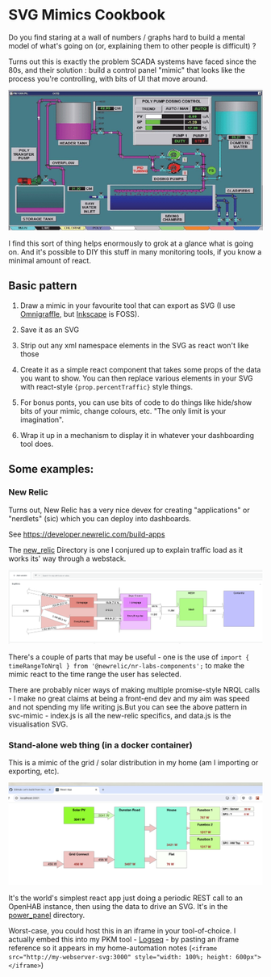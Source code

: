 # SVG Mimics Cookbook

Do you find staring at a wall of numbers / graphs hard to build a mental model of what's going on (or, explaining them to other people is difficult) ?

Turns out this is exactly the problem SCADA systems have faced since the 80s, and their solution : build a control panel "mimic" that looks like the process you're controlling, with bits of UI that move around.

![SCADA Screen](./assets/scada.png)

I find this sort of thing helps enormously to grok at a glance what is going on. And it's possible to DIY this stuff in many monitoring tools, if you know a minimal amount of react.



## Basic pattern

1) Draw a mimic in your favourite tool that can export as SVG (I use [Omnigraffle](https://www.omnigroup.com/omnigraffle/), but [Inkscape](https://inkscape.org) is FOSS).

2) Save it as an SVG

3) Strip out any xml namespace elements in the SVG as react won't like those

4) Create it as a simple react component that takes some props of the data you want to show. You can then replace various elements in your SVG with react-style `{prop.percentTraffic}` style things.

5) For bonus ponts, you can use bits of code to do things like hide/show bits of your mimic, change colours, etc. "The only limit is your imagination".

6) Wrap it up in a mechanism to display it in whatever your dashboarding tool does. 


## Some examples:

### New Relic

Turns out, New Relic has a very nice devex for creating "applications" or "nerdlets" (sic) which you can deploy into dashboards.

See https://developer.newrelic.com/build-apps

The [new_relic](./new_relic) Directory is one I conjured up to explain traffic load as it works its' way through a webstack. 

![New Relic Screen](./assets/new_relic.png)

There's a couple of parts that may be useful - one is the use of  `import { timeRangeToNrql } from '@newrelic/nr-labs-components';` to make the mimic react to the time range the user has selected.

There are probably nicer ways of making multiple promise-style NRQL calls - I make no great claims at being a front-end dev and my aim was speed and not spending my life writing js.But you can see the above pattern in svc-mimic - index.js is all the new-relic specifics, and data.js is the visualisation SVG.

### Stand-alone web thing (in a docker container)

This is a mimic of the grid / solar distribution in my home (am I importing or exporting, etc).

![New Relic Screen](./assets/power.png)

It's the world's simplest react app just doing a periodic REST call to an OpenHAB instance, then using the data to drive an SVG. It's in the [power_panel](./power_panel) directory. 

Worst-case, you could host this in an iframe in your tool-of-choice. I actually embed this into my PKM tool - [Logseq](https://logseq.com) - by pasting an iframe reference so it appears in my home-automation notes (`<iframe src="http://my-webserver-svg:3000" style="width: 100%; height: 600px"></iframe>`)




